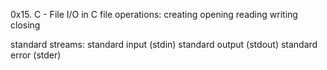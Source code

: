 0x15. C - File I/O in C
file operations:
creating 
opening
reading
writing
closing

standard streams:
standard input (stdin)
standard output (stdout)
standard error (stder)
